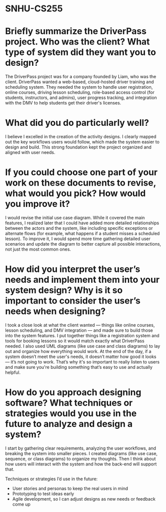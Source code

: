 # SNHU-CS255
# Briefly summarize the DriverPass project. Who was the client? What type of system did they want you to design?
The DriverPass project was for a company founded by Liam, who was the client. DriverPass wanted a web-based, cloud-hosted driver training and scheduling system. They needed the system to handle user registration, online courses, driving lesson scheduling, role-based access control (for students, instructors, and admins), user progress tracking, and integration with the DMV to help students get their driver's licenses.
# What did you do particularly well?
I believe I excelled in the creation of the activity designs. I clearly mapped out the key workflows users would follow, which made the system easier to design and build. This strong foundation kept the project organized and aligned with user needs.
# If you could choose one part of your work on these documents to revise, what would you pick? How would you improve it?
I would revise the initial use case diagram. While it covered the main features, I realized later that I could have added more detailed relationships between the actors and the system, like including specific exceptions or alternate flows (for example, what happens if a student misses a scheduled lesson). To improve it, I would spend more time gathering detailed user scenarios and update the diagram to better capture all possible interactions, not just the most common ones.
# How did you interpret the user’s needs and implement them into your system design? Why is it so important to consider the user’s needs when designing?
I took a close look at what the client wanted — things like online courses, lesson scheduling, and DMV integration — and made sure to build those into the system features. I put together things like a registration system and tools for booking lessons so it would match exactly what DriverPass needed. I also used UML diagrams (like use case and class diagrams) to lay out and organize how everything would work. At the end of the day, if a system doesn’t meet the user's needs, it doesn’t matter how good it looks — it’s not going to work. That’s why it's so important to really listen to users and make sure you're building something that’s easy to use and actually helpful.
# How do you approach designing software? What techniques or strategies would you use in the future to analyze and design a system?
I start by gathering clear requirements, analyzing the user workflows, and breaking the system into smaller pieces. I created diagrams (like use case, sequence, or class diagrams) to organize my thoughts. Then I think about how users will interact with the system and how the back-end will support that.

Techniques or strategies I’d use in the future:
- User stories and personas to keep the real users in mind
- Prototyping to test ideas early
- Agile development, so I can adjust designs as new needs or feedback come up
